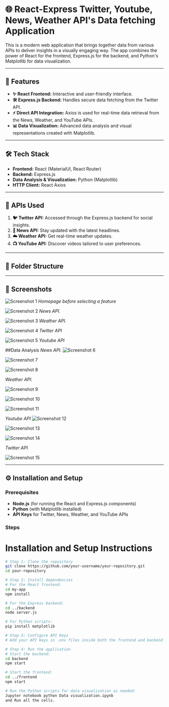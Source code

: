 # 🌐 React-Express Twitter, Youtube, News, Weather API's Data fetching Application

This is a modern web application that brings together data from various APIs to deliver insights in a visually engaging way. The app combines the power of React for the frontend, Express.js for the backend, and Python's Matplotlib for data visualization.

---

## 🚀 Features

- **✨ React Frontend:** Interactive and user-friendly interface.
- **🛠️ Express.js Backend:** Handles secure data fetching from the Twitter API.
- **⚡ Direct API Integration:** Axios is used for real-time data retrieval from the News, Weather, and YouTube APIs.
- **📊 Data Visualization:** Advanced data analysis and visual representations created with Matplotlib.

---

## 🛠️ Tech Stack

- **Frontend:** React (MaterialUI, React Router)
- **Backend:** Express.js
- **Data Analysis & Visualization:** Python (Matplotlib)
- **HTTP Client:** React Axios

---

## 🌟 APIs Used

1. **🐦 Twitter API:** Accessed through the Express.js backend for social insights.
2. **📰 News API:** Stay updated with the latest headlines.
3. **☁️ Weather API:** Get real-time weather updates.
4. **📺 YouTube API:** Discover videos tailored to user preferences.

---

## 📂 Folder Structure


---

## 📸 Screenshots

![Screenshot 1](images/image%20of%20application%20home%20page.png)
*Homepage before selecting a feature*

![Screenshot 2](images/news%20api%20working.png)
*News API.*

![Screenshot 3](images/weather%20api%20working.png)
*Weather API.*

![Screenshot 4](images/working%20twitter%20api.png)
*Twitter API*

![Screenshot 5](images/working%20of%20youtube%20api.png)
*Youtube API*


##Data Analysis
*News API.*
![Screenshot 6](images/image-1.png)


![Screenshot 7](images/image-2.png)


![Screenshot 8](images/image-3.png)

*Weather API.*

![Screenshot 9](images/image-4.png)


![Screenshot 10](images/image-5.png)


![Screenshot 11](images/image-6.png)

*Youtube API*
![Screenshot 12](images/image-7.png)


![Screenshot 13](images/image-8.png)


![Screenshot 14](images/image-9.png)

*Twitter API*

![Screenshot 15](images/twitter-pewdiepie.png)

---

## ⚙️ Installation and Setup

### Prerequisites

- **Node.js** (for running the React and Express.js components)
- **Python** (with Matplotlib installed)
- **API Keys** for Twitter, News, Weather, and YouTube APIs

### Steps


# Installation and Setup Instructions
```bash
# Step 1: Clone the repository
git clone https://github.com/your-username/your-repository.git
cd your-repository

# Step 2: Install dependencies
# For the React frontend:
cd my-app
npm install

# For the Express backend:
cd ../backend
node server.js

# For Python scripts:
pip install matplotlib

# Step 3: Configure API Keys
# Add your API keys in .env files inside both the frontend and backend directories.

# Step 4: Run the application
# Start the backend:
cd backend
npm start

# Start the frontend:
cd ../frontend
npm start

# Run the Python scripts for data visualization as needed:
Jupyter notebook python Data visualization.ipynb
and Run all the cells.